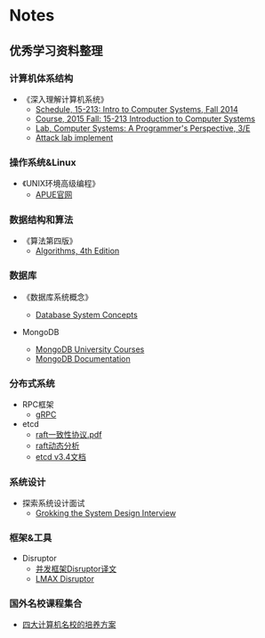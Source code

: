 # Notes

## 优秀学习资料整理
### 计算机体系结构
* 《深入理解计算机系统》
    * [Schedule, 15-213: Intro to Computer Systems, Fall 2014](http://www.cs.cmu.edu/afs/cs/academic/class/15213-f14/www/schedule.html)
    * [Course, 2015 Fall: 15-213	Introduction to Computer Systems](https://scs.hosted.panopto.com/Panopto/Pages/Sessions/List.aspx?#folderQuery=%2215213%22&folderID=%22b96d90ae-9871-4fae-91e2-b1627b43e25e%22&sortColumn=1&sortAscending=true&maxResults=10)
    * [Lab, Computer Systems: A Programmer's Perspective, 3/E](http://csapp.cs.cmu.edu/3e/labs.html)
    * [Attack lab implement](https://www.jianshu.com/p/db731ca57342)


### 操作系统&Linux
* 《UNIX环境高级编程》
    * [APUE官网](http://www.apuebook.com)


### 数据结构和算法
* 《算法第四版》
    * [Algorithms, 4th Edition](https://algs4.cs.princeton.edu/home/)

### 数据库
* 《数据库系统概念》
    * [Database System Concepts](https://www.db-book.com)

* MongoDB
    * [MongoDB University Courses](https://university.mongodb.com/courses/catalog)
    * [MongoDB Documentation](https://docs.mongodb.com)

### 分布式系统
* RPC框架
  * [gRPC](https://www.grpc.io/)
* etcd
  * [raft一致性协议.pdf](https://raft.github.io/raft.pdf)
  * [raft动态分析](http://thesecretlivesofdata.com/raft/)
  * [etcd v3.4文档](https://etcd.io/docs/v3.4.0/)

### 系统设计
* 探索系统设计面试
    * [Grokking the System Design Interview](https://www.educative.io/courses/grokking-the-system-design-interview)

### 框架&工具
* Disruptor
    * [并发框架Disruptor译文](https://ifeve.com/disruptor/)
    * [LMAX Disruptor](http://lmax-exchange.github.io/disruptor/)

### 国外名校课程集合 
* [四大计算机名校的培养方案](https://www.ituring.com.cn/article/508675)